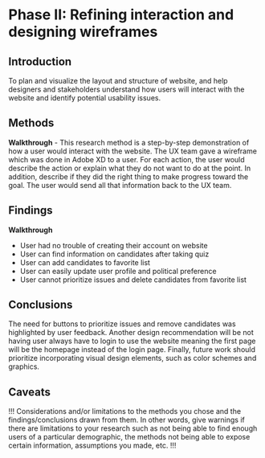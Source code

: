 # Phase II: Refining interaction and designing wireframes

## Introduction

To plan and visualize the layout and structure of website, and help designers and stakeholders understand how users will interact with the website and identify potential usability issues.

## Methods

**Walkthrough** - This research method is a step-by-step demonstration of how a user would interact with the website. The UX team gave a wireframe which was done in Adobe XD to a user. For each action, the user would describe the action or explain what they do not want to do at the point. In addition, describe if they did the right thing to make progress toward the goal. The user would send all that information back to the UX team.

## Findings

**Walkthrough**
* User had no trouble of creating their account on website
* User can find information on candidates after taking quiz
* User can add candidates to favorite list
* User can easily update user profile and political preference
* User cannot prioritize issues and delete candidates from favorite list


## Conclusions

The need for buttons to prioritize issues and remove candidates was highlighted by user feedback. Another design recommendation will be not having user always have to login to use the website meaning the first page will be the homepage instead of the login page. Finally, future work should prioritize incorporating visual design elements, such as color schemes and graphics.

## Caveats

!!! Considerations and/or limitations to the methods you chose and the findings/conclusions drawn from them. In other words, give warnings if there are limitations to your research such as not being able to find enough users of a particular demographic, the methods not being able to expose certain information, assumptions you made, etc. !!!
